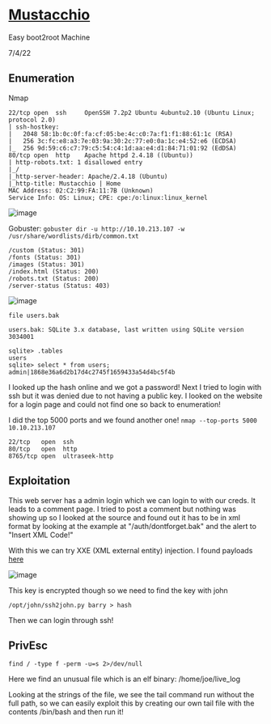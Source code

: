 # [Mustacchio](https://tryhackme.com/room/mustacchio)
Easy boot2root Machine

7/4/22

## Enumeration
Nmap

```
22/tcp open  ssh     OpenSSH 7.2p2 Ubuntu 4ubuntu2.10 (Ubuntu Linux; protocol 2.0)
| ssh-hostkey: 
|   2048 58:1b:0c:0f:fa:cf:05:be:4c:c0:7a:f1:f1:88:61:1c (RSA)
|   256 3c:fc:e8:a3:7e:03:9a:30:2c:77:e0:0a:1c:e4:52:e6 (ECDSA)
|_  256 9d:59:c6:c7:79:c5:54:c4:1d:aa:e4:d1:84:71:01:92 (EdDSA)
80/tcp open  http    Apache httpd 2.4.18 ((Ubuntu))
| http-robots.txt: 1 disallowed entry 
|_/
|_http-server-header: Apache/2.4.18 (Ubuntu)
|_http-title: Mustacchio | Home
MAC Address: 02:C2:99:FA:11:7B (Unknown)
Service Info: OS: Linux; CPE: cpe:/o:linux:linux_kernel
```

![image](https://user-images.githubusercontent.com/66894542/177209273-ada55895-7691-4ca3-9185-f1a0655d0016.png)

Gobuster:
`gobuster dir -u http://10.10.213.107 -w /usr/share/wordlists/dirb/common.txt`

```
/custom (Status: 301)
/fonts (Status: 301)
/images (Status: 301)
/index.html (Status: 200)
/robots.txt (Status: 200)
/server-status (Status: 403)
```

![image](https://user-images.githubusercontent.com/66894542/177209470-32dca1b5-f924-47d5-bb5e-2bfdbe8ffdad.png)

`file users.bak`

`users.bak: SQLite 3.x database, last written using SQLite version 3034001`

```
sqlite> .tables
users
sqlite> select * from users;
admin|1868e36a6d2b17d4c2745f1659433a54d4bc5f4b
```

I looked up the hash online and we got a password! Next I tried to login with ssh but it was denied due to not having a public key. 
I looked on the website for a login page and could not find one so back to enumeration!

I did the top 5000 ports and we found another one!
`nmap --top-ports 5000 10.10.213.107`

```
22/tcp   open  ssh
80/tcp   open  http
8765/tcp open  ultraseek-http
```


## Exploitation
This web server has a admin login which we can login to with our creds. It leads to a comment page. 
I tried to post a comment but nothing was showing up so I looked at the source and found out it has to be in xml format 
by looking at the example at "/auth/dontforget.bak" and the alert to "Insert XML Code!"

With this we can try XXE (XML external entity) injection. I found payloads [here](https://github.com/swisskyrepo/PayloadsAllTheThings/tree/master/XXE%20Injection#detect-the-vulnerability)

![image](https://user-images.githubusercontent.com/66894542/177212639-d2f47c57-bfb1-4bda-93bf-8fd6119aafdb.png)

This key is encrypted though so we need to find the key with john

`/opt/john/ssh2john.py barry > hash`

Then we can login through ssh!

## PrivEsc
`find / -type f -perm -u=s 2>/dev/null`

Here we find an unusual file which is an elf binary:
/home/joe/live_log

Looking at the strings of the file, we see the tail command run without the full path, so we can easily exploit this by creating our own tail file with the contents /bin/bash and then run it!



